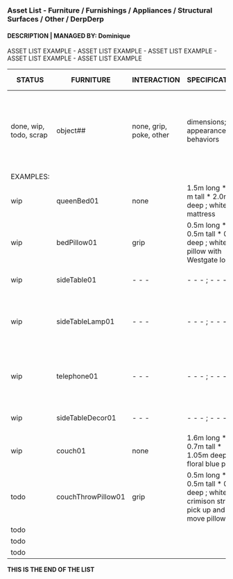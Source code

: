 ### Asset List - Furniture / Furnishings / Appliances / Structural Surfaces / Other / DerpDerp
#### DESCRIPTION | MANAGED BY: Dominique
ASSET LIST EXAMPLE - ASSET LIST EXAMPLE - ASSET LIST EXAMPLE - ASSET LIST EXAMPLE - ASSET LIST EXAMPLE

STATUS | FURNITURE | INTERACTION | SPECIFICATIONS | APPOINTED MEMBERS
---|---|---|---|---
done, wip, todo, scrap | object## | none, grip, poke, other | dimensions; appearance; behaviors| teammate (task*) * *tasks:  (M) model, (T) texture, (R) rigging, (A) animation, (P) programming*
 | EXAMPLES: | | |
wip  | queenBed01 | none | 1.5m long * 1.2 m tall * 2.0m deep ; white mattress| Team Member (M,T)
wip  | bedPillow01 | grip | 0.5m long * 0.5m tall * 0.1m deep ; white pillow with Westgate logo| Team Member (M,T), Team Member (P)
wip  | sideTable01 | - - - | - - - ; - - -| Team Member (M,T)
wip  | sideTableLamp01 | - - - | - - - ; - - -| Team Member (M,T), Team Member (R,A), Team Member (P)
wip  | telephone01 | - - - | - - - ; - - -| Team Member (M,T), Team Member (R,A), Team Member (P)
wip  | sideTableDecor01 | - - - | - - - ; - - -| Team Member (M,T)
wip  | couch01 | none | 1.6m long * 0.7m tall * 1.05m deep ; floral blue print| Team Member (M,T)
todo | couchThrowPillow01 | grip | 0.5m long * 0.5m tall * 0.1m deep ; white and crimison stripes; pick up and move pillows, fist | Team Member (M), Team Member (T), Team Member (P)
todo | | | |
todo | | | |
todo | | | |

**THIS IS THE END OF THE LIST**
